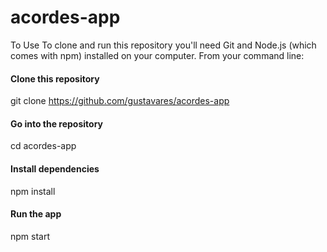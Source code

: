 # acordes-app
To Use
To clone and run this repository you'll need Git and Node.js (which comes with npm) installed on your computer. From your command line:

#### Clone this repository
git clone https://github.com/gustavares/acordes-app
#### Go into the repository
cd acordes-app
#### Install dependencies
npm install
#### Run the app
npm start
